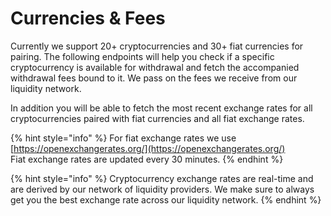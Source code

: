 # Currencies & Fees

Currently we support 20+ cryptocurrencies and 30+ fiat currencies for pairing. The following endpoints will help you check if a specific cryptocurrency is available for withdrawal and fetch the accompanied withdrawal fees bound to it. We pass on the fees we receive from our liquidity network.

In addition you will be able to fetch the most recent exchange rates for all cryptocurrencies paired with fiat currencies and all fiat exchange rates.

{% hint style="info" %}
For fiat exchange rates we use [https://openexchangerates.org/](https://openexchangerates.org/)   
Fiat exchange rates are updated every 30 minutes.
{% endhint %}

{% hint style="info" %}
Cryptocurrency exchange rates are real-time and are derived by our network of liquidity providers. We make sure to always get you the best exchange rate across our liquidity network.
{% endhint %}



